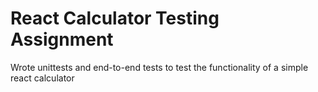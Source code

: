 # React Calculator Testing Assignment

Wrote unittests and end-to-end tests to test the functionality of a simple react calculator

